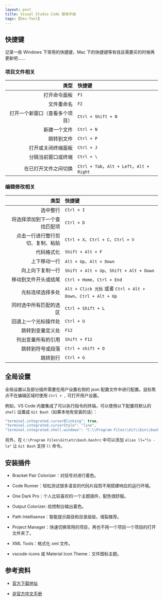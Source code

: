 ```yaml
---
layout: post
title: Visual Studio Code 使用手册
tags: [Dev-Tool]
---
```


<!-- **摘要：**我是一个半路出家的前端工程师，受最早写 Java 都用 Eclipse 的影响，后来不管是改用 IntelliJ IDEA 写 Java，还是用 Webstorm 做 IDE 或用 Sublime 做编辑器，都会把快捷键设置成 Eclipse Keymap，因为实在是记不住那么多新的快捷键。所以其实很早前就被安利过 VS Code，但还是因为上述的原因一直懒得尝试。最近由于工作内容的调整（开始接手搜狗翻译前端项目），而且既然已经决定转型做一名前端工程师了，有理由告诉自己是时候忘掉 Eclipse 了。那么就改头换面入坑 VS Code 吧。
{:.message} -->

## 快捷键

记录一些 Windows 下常用的快捷键，Mac 下的快捷键等有钱且需要买的时候再更新吧……

### 项目文件相关

| 类型 | 快捷键 |
| ---: | :--- |
| 打开命令面板 | `F1` |
| 文件重命名 | `F2` |
| 打开一个新窗口（查看多个项目） | `Ctrl + Shift + N` |
| 新建一个文件 | `Ctrl + N` |
| 跳转到文件 | `Ctrl + P` |
| 打开或关闭终端面板 | `Ctrl + J` |
| 分隔当前窗口或终端 | `Ctrl + \` |
| 在已打开文件之间切换 | `Ctrl + Tab`，`Alt + Left`，`Alt + Right` |

### 编辑修改相关

| 类型 | 快捷键 |
| ---: | :--- |
| 选中整行 | `Ctrl + I` |
| 将选择添加到下一个查找匹配项 | `Ctrl + D` |
| 点击一行进行整行剪切、复制、粘贴 | `Ctrl + X`、`Ctrl + C`、`Ctrl + V` |
| 代码格式化 | `Shift + Alt + F` |
| 上下移动一行 | `Alt + Up`、`Alt + Down` |
| 向上向下复制一行 | `Shift + Alt + Up`、`Shift + Alt + Down` |
| 移动到文件开头或结尾 | `Ctrl + Home`、`Ctrl + End` |
| 光标连续选择多处 | `Alt + Click 光标` 或者 `Ctrl + Alt + Down`、`Ctrl + Alt + Up` |
| 同时选中所有匹配的选区 | `Ctrl + Shift + L` |
| 回退上一个光标操作处 | `Ctrl + U` |
| 跳转到变量定义处 | `F12` |
| 列出变量所有的引用 | `Shift + F12` |
| 跳转到符号或段落 | `Ctrl + shift + O` |
| 跳转到行 | `Ctrl + G` |

## 全局设置

全局设置以及部分插件需要在用户设置右侧的 json 配置文件中进行配置。鼠标焦点不在编辑区域时使用 `Ctrl + ,` 可打开用户设置。

例如，VS Code 内置集成了可以执行指令的终端，可以使用以下配置将默认的 `shell` 设置成 `Git Bash`（如果本地有安装的话）：

```js
"terminal.integrated.cursorBlinking": true,
"terminal.integrated.cursorStyle": "line",
"terminal.integrated.shell.windows": "C:\\Program Files\\Git\\bin\\bash.exe"
```

另外，在‪ `C:\Program Files\Git\etc\bash.bashrc` 中可以添加 `alias ll="ls -la"` 让 `Git Bash` 支持 `ll` 命令。


## 安装插件

* Bracket Pair Colorizer：对括号对进行着色。

* Code Runner：轻松测试很多语言的代码片段而不用搭建响应的运行环境。

* One Dark Pro：个人比较喜欢的一个主题插件，配色很舒服。

* Output Colorizer: 给控制台输出着色。

* Path Intellisense：智能提示路径和目录层级，墙裂推荐。

* Project Manager：快速切换常用的项目，再也不用一个项目一个项目的打开文件夹了。

* XML Tools：格式化 xml 文件。

* vscode-icons 或 Material Icon Theme：文件图标主题。

## 参考资料

* [官方下载地址](https://code.visualstudio.com/)

* [非官方中文手册](https://jeasonstudio.gitbooks.io/vscode-cn-doc/content/)